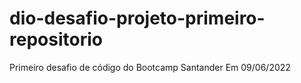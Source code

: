 # dio-desafio-projeto-primeiro-repositorio
Primeiro desafio de código do Bootcamp Santander
Em 09/06/2022
